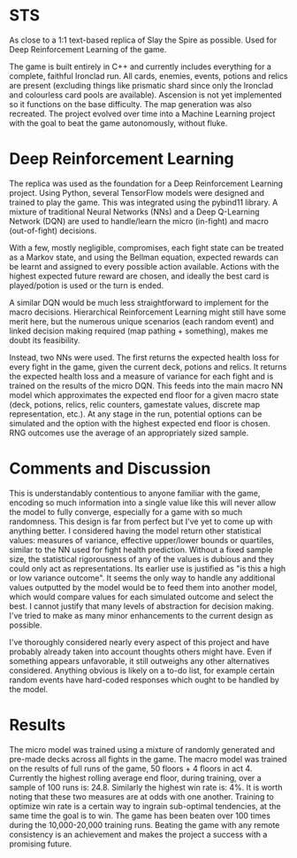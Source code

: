 # STS
As close to a 1:1 text-based replica of Slay the Spire as possible. Used for Deep Reinforcement Learning of the game.

The game is built entirely in C++ and currently includes everything for a complete, faithful Ironclad run. All cards, enemies, events, potions and relics are present (excluding things like prismatic shard since only the Ironclad and colourless card pools are available). Ascension is not yet implemented so it functions on the base difficulty. The map generation was also recreated. The project evolved over time into a Machine Learning project with the goal to beat the game autonomously, without fluke.

# Deep Reinforcement Learning
The replica was used as the foundation for a Deep Reinforcement Learning project. Using Python, several TensorFlow models were designed and trained to play the game. This was integrated using the pybind11 library. A mixture of traditional Neural Networks (NNs) and a Deep Q-Learning Network (DQN) are used to handle/learn the micro (in-fight) and macro (out-of-fight) decisions. 

With a few, mostly negligible, compromises, each fight state can be treated as a Markov state, and using the Bellman equation, expected rewards can be learnt and assigned to every possible action available. Actions with the highest expected future reward are chosen, and ideally the best card is played/potion is used or the turn is ended.

A similar DQN would be much less straightforward to implement for the macro decisions. Hierarchical Reinforcement Learning might still have some merit here, but the numerous unique scenarios (each random event) and linked decision making required (map pathing + something), makes me doubt its feasibility.

Instead, two NNs were used. The first returns the expected health loss for every fight in the game, given the current deck, potions and relics. It returns the expected health loss and a measure of variance for each fight and is trained on the results of the micro DQN. This feeds into the main macro NN model which approximates the expected end floor for a given macro state (deck, potions, relics, relic counters, gamestate values, discrete map representation, etc.). At any stage in the run, potential options can be simulated and the option with the highest expected end floor is chosen. RNG outcomes use the average of an appropriately sized sample.

# Comments and Discussion
This is understandably contentious to anyone familiar with the game, encoding so much information into a single value like this will never allow the model to fully converge, especially for a game with so much randomness. This design is far from perfect but I've yet to come up with anything better. I considered having the model return other statistical values: measures of variance, effective upper/lower bounds or quartiles, similar to the NN used for fight health prediction. Without a fixed sample size, the statistical rigorousness of any of the values is dubious and they could only act as representations. Its earlier use is justified as "is this a high or low variance outcome". It seems the only way to handle any additional values outputted by the model would be to feed them into another model, which would compare values for each simulated outcome and select the best. I cannot justify that many levels of abstraction for decision making. I've tried to make as many minor enhancements to the current design as possible.

I've thoroughly considered nearly every aspect of this project and have probably already taken into account thoughts others might have. Even if something appears unfavorable, it still outweighs any other alternatives considered. Anything obvious is likely on a to-do list, for example certain random events have hard-coded responses which ought to be handled by the model.

# Results
The micro model was trained using a mixture of randomly generated and pre-made decks across all fights in the game. The macro model was trained on the results of full runs of the game, 50 floors + 4 floors in act 4.
Currently the highest rolling average end floor, during training, over a sample of 100 runs is: 24.8. Similarly the highest win rate is: 4%. It is worth noting that these two measures are at odds with one another. Training to optimize win rate is a certain way to ingrain sub-optimal tendencies, at the same time the goal is to win. The game has been beaten over 100 times during the 10,000-20,000 training runs. Beating the game with any remote consistency is an achievement and makes the project a success with a promising future.



